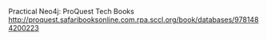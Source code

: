 
Practical Neo4j: ProQuest Tech Books
 http://proquest.safaribooksonline.com.rpa.sccl.org/book/databases/9781484200223
